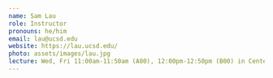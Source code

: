 ```yaml
---
name: Sam Lau
role: Instructor
pronouns: he/him
email: lau@ucsd.edu
website: https://lau.ucsd.edu/
photo: assets/images/lau.jpg
lecture: Wed, Fri 11:00am-11:50am (A00), 12:00pm-12:50pm (B00) in Center Hall 109
---
```

